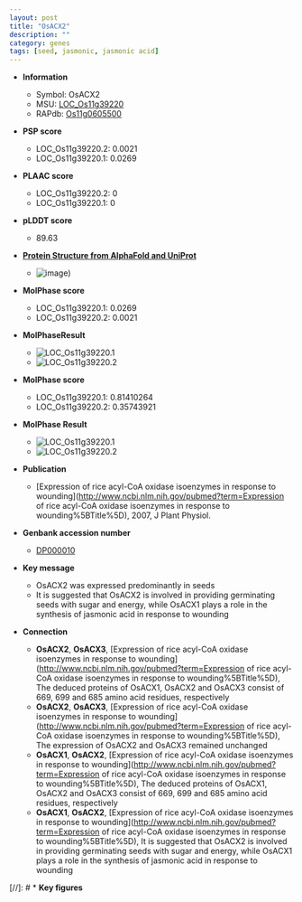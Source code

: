 ```yaml
---
layout: post
title: "OsACX2"
description: ""
category: genes
tags: [seed, jasmonic, jasmonic acid]
---
```


* **Information**  
    + Symbol: OsACX2  
    + MSU: [LOC_Os11g39220](http://rice.plantbiology.msu.edu/cgi-bin/ORF_infopage.cgi?orf=LOC_Os11g39220)  
    + RAPdb: [Os11g0605500](http://rapdb.dna.affrc.go.jp/viewer/gbrowse_details/irgsp1?name=Os11g0605500)  

* **PSP score**  
    + LOC_Os11g39220.2: 0.0021 
    + LOC_Os11g39220.1: 0.0269 

* **PLAAC score**  
    + LOC_Os11g39220.2: 0 
    + LOC_Os11g39220.1: 0 

* **pLDDT score**
    + 89.63

* **[Protein Structure from AlphaFold and UniProt](https://www.uniprot.org/uniprotkb/Q2R1G8/entry#structure)**
    + ![image](https://ricepsp.github.io/images/Q2/AF-Q2R1G8-F1.png))

* **MolPhase score**
    + LOC_Os11g39220.1: 0.0269
    + LOC_Os11g39220.2: 0.0021

* **MolPhaseResult**
    + ![LOC_Os11g39220.1](https://ricepsp.github.io/pictures/LOC_Os11g/LOC_Os11g39220.1.png)
    + ![LOC_Os11g39220.2](https://ricepsp.github.io/pictures/LOC_Os11g/LOC_Os11g39220.2.png)

* **MolPhase score**
    + LOC_Os11g39220.1: 0.81410264
    + LOC_Os11g39220.2: 0.35743921

* **MolPhase Result**
    + ![LOC_Os11g39220.1](https://304243504.github.io/Pictures/LOC_Os11g/LOC_Os11g39220.1.png)
    + ![LOC_Os11g39220.2](https://304243504.github.io/Pictures/LOC_Os11g/LOC_Os11g39220.2.png)

* **Publication**  
    + [Expression of rice acyl-CoA oxidase isoenzymes in response to wounding](http://www.ncbi.nlm.nih.gov/pubmed?term=Expression of rice acyl-CoA oxidase isoenzymes in response to wounding%5BTitle%5D), 2007, J Plant Physiol.

* **Genbank accession number**  
    + [DP000010](http://www.ncbi.nlm.nih.gov/nuccore/DP000010)

* **Key message**  
    + OsACX2 was expressed predominantly in seeds
    + It is suggested that OsACX2 is involved in providing germinating seeds with sugar and energy, while OsACX1 plays a role in the synthesis of jasmonic acid in response to wounding

* **Connection**  
    + __OsACX2__, __OsACX3__, [Expression of rice acyl-CoA oxidase isoenzymes in response to wounding](http://www.ncbi.nlm.nih.gov/pubmed?term=Expression of rice acyl-CoA oxidase isoenzymes in response to wounding%5BTitle%5D), The deduced proteins of OsACX1, OsACX2 and OsACX3 consist of 669, 699 and 685 amino acid residues, respectively
    + __OsACX2__, __OsACX3__, [Expression of rice acyl-CoA oxidase isoenzymes in response to wounding](http://www.ncbi.nlm.nih.gov/pubmed?term=Expression of rice acyl-CoA oxidase isoenzymes in response to wounding%5BTitle%5D), The expression of OsACX2 and OsACX3 remained unchanged
    + __OsACX1__, __OsACX2__, [Expression of rice acyl-CoA oxidase isoenzymes in response to wounding](http://www.ncbi.nlm.nih.gov/pubmed?term=Expression of rice acyl-CoA oxidase isoenzymes in response to wounding%5BTitle%5D), The deduced proteins of OsACX1, OsACX2 and OsACX3 consist of 669, 699 and 685 amino acid residues, respectively
    + __OsACX1__, __OsACX2__, [Expression of rice acyl-CoA oxidase isoenzymes in response to wounding](http://www.ncbi.nlm.nih.gov/pubmed?term=Expression of rice acyl-CoA oxidase isoenzymes in response to wounding%5BTitle%5D), It is suggested that OsACX2 is involved in providing germinating seeds with sugar and energy, while OsACX1 plays a role in the synthesis of jasmonic acid in response to wounding

[//]: # * **Key figures**  


